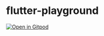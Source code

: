 # flutter-playground

[![Open in Gitpod](https://gitpod.io/button/open-in-gitpod.svg)](https://gitpod.io/#https://github.com/galihputroaji/flutter-playground)
